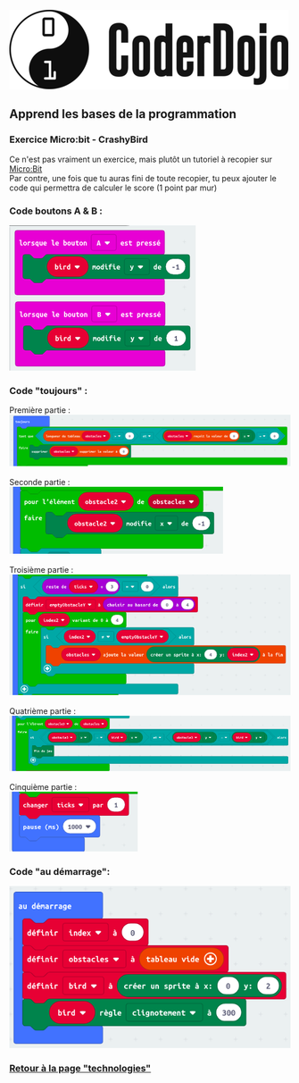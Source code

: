 ![Logo CoderDojo](./images/coderdojo-logo.png)

## Apprend les bases de la programmation

### Exercice Micro:bit - CrashyBird

Ce n'est pas vraiment un exercice, mais plutôt un tutoriel à recopier sur [Micro:Bit](https://makecode.microbit.org/#editor)<br/>
Par contre, une fois que tu auras fini de toute recopier, tu peux ajouter le code qui permettra de calculer le score (1 point par mur)

### Code boutons A & B :
![Screen du code des boutons A & B](./images/microbit/code-ab.png)

### Code "toujours" :

Première partie : <br/>
![Screen du code des boutons A & B](./images/microbit/code-1.png)
<br/>
<br/>Seconde partie : <br/>
![Screen du code des boutons A & B](./images/microbit/code-2.png)
<br/>
<br/>Troisième partie : <br/>
![Screen du code des boutons A & B](./images/microbit/code-3.png)
<br/>
<br/>Quatrième partie : <br/>
![Screen du code des boutons A & B](./images/microbit/code-4.png)
<br/>
<br/>Cinquième partie : <br/>
![Screen du code des boutons A & B](./images/microbit/code-5.png)


### Code "au démarrage":
![Screen du code "au démarrage"](./images/microbit/code-audemarrage.png)
### [Retour à la page "technologies"](https://github.com/PaulineRoppe/CoderDojo-Workshop/blob/master/technologies.md)
